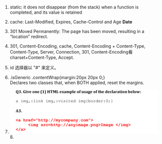 1. static: it does not disappear \(from the stack\) when a function is completed, and its  value is retained
2. cache: Last-Modified, Expires, Cache-Control and Age **Date**
3. 301 Moved Permanently: The page has been moved, resulting in a “location” redirect.
4. 301, Content-Encoding, cache, Content-Encoding + Content-Type, Content-Type, 
   Server, Connection, 301, Content-Encoding看charset+Content-Type, Accept.
5. id 选择器以 "\#" 来定义。

6. .isGeneric .contentWrap{margin:20px 20px 0;}  
   Declares two classes that, when BOTH applied, reset the margins.

7. ![](/assets/571——1.png)8.



